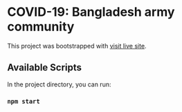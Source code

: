 # COVID-19: Bangladesh army community

This project was bootstrapped with [visit live site](https://bangladesh-army-faisal.netlify.app/).

## Available Scripts

In the project directory, you can run:

### `npm start`

